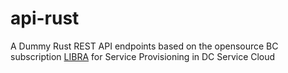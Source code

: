 # api-rust
A Dummy Rust REST API endpoints based on the opensource BC subscription [LIBRA](https://github.com/LIBRA-Release/libra) for Service Provisioning in DC Service Cloud
